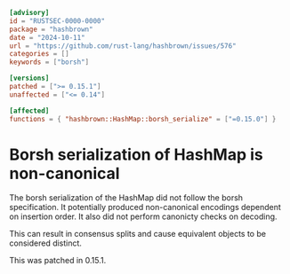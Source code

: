 ```toml
[advisory]
id = "RUSTSEC-0000-0000"
package = "hashbrown"
date = "2024-10-11"
url = "https://github.com/rust-lang/hashbrown/issues/576"
categories = []
keywords = ["borsh"]

[versions]
patched = [">= 0.15.1"]
unaffected = ["<= 0.14"]

[affected]
functions = { "hashbrown::HashMap::borsh_serialize" = ["=0.15.0"] }
```

# Borsh serialization of HashMap is non-canonical

The borsh serialization of the HashMap did not follow the borsh specification.
It potentially produced non-canonical encodings dependent on insertion order.
It also did not perform canonicty checks on decoding.

This can result in consensus splits and cause equivalent objects to be
considered distinct.

This was patched in 0.15.1.
